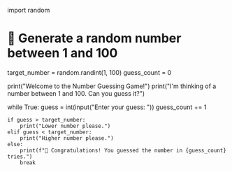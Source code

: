 import random

# 🎲 Generate a random number between 1 and 100
target_number = random.randint(1, 100)
guess_count = 0

print("Welcome to the Number Guessing Game!")
print("I'm thinking of a number between 1 and 100. Can you guess it?")

while True:
    guess = int(input("Enter your guess: "))
    guess_count += 1

    if guess > target_number:
        print("Lower number please.")
    elif guess < target_number:
        print("Higher number please.")
    else:
        print(f"🎉 Congratulations! You guessed the number in {guess_count} tries.")
        break


